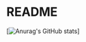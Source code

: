 # README
[![Anurag's GitHub stats](https://github-readme-stats.vercel.app/api?username=YakshHaranwala)]
